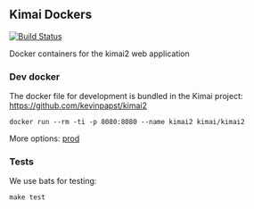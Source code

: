 ## Kimai Dockers

[![Build Status](https://travis-ci.org/tobybatch/kimai2.svg?branch=master)](https://travis-ci.org/tobybatch/kimai2)

Docker containers for the kimai2 web application

### Dev docker

The docker file for development is bundled in the Kimai project: https://github.com/kevinpapst/kimai2

    docker run --rm -ti -p 8080:8080 --name kimai2 kimai/kimai2

More options: [prod](prod/README.md)

### Tests

We use bats for testing:

    make test
